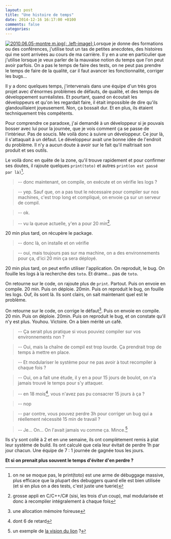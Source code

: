 ```yaml
---
layout: post
title: "Une histoire de temps"
date: 2014-12-16 16:17:00 +0100
comments: false
categories: 
---
```

[![2010.06.05-montre m.jpg](https://blog.crafting-labs.fr/images/illustration/.2010.06.05-montre_m_s.jpg){: .left-image}
](/images/illustration/2010.06.05-montre_m.jpg)Lorsque je donne des formations ou des conférences, j'utilise tout un tas de petites anecdotes, des histoires qui me sont arrivées au cours de ma carrière.
Il y en a une en particulier que j'utilise lorsque je veux parler de la mauvaise notion du temps que l'on peut avoir parfois. On a pas le temps de faire des tests, on ne peut pas prendre le temps de faire de la qualité, car il faut avancer les fonctionnalité, corriger les bugs...


Il y a donc quelques temps, j'intervenais dans une équipe d'un très gros projet avec d'énormes problèmes de défauts, de qualité, et des temps de développement surréalistes.
Et pourtant, quand on écoutait les développeurs et qu'on les regardait faire, il était impossible de dire qu'ils glandouillaient joyeusement. Non, ça bossait dur. Et en plus, ils étaient techniquement très compétents.

Pour comprendre ce paradoxe, j'ai demandé à un développeur si je pouvais bosser avec lui pour la journée, que je vois comment ça se passe de l'intérieur. Pas de soucis.
Me voilà donc à suivre un développeur. Ce jour là, il s'attaquait à un défaut. Le développeur avait une bonne idée de l'endroit du problème.
Il n'y a aucun doute à avoir sur le fait qu'il maîtrisait son produit et ses outils.

Le voilà donc en quête de la zone, qu'il trouve rapidement et pour confirmer ses doutes, il rajoute quelques `print(toto)` et autres `print(on est passé par là)`[^1].


>-- donc maintenant, on compile, on exécute et on vérifie les logs ?

>-- yep. Sauf que, on a pas tout le nécessaire pour compiler sur nos machines, c'est trop long et compliqué, on envoie ça sur un serveur de compil.

>-- ok.

>-- vu la queue actuelle, y'en a pour 20 min[^2].

20 min plus tard, on récupère le package.


>-- donc là, on installe et on vérifie

>-- oui, mais toujours pas sur ma machine, on a des environnements pour ça, d'ici 20 min ça sera déployé.

20 min plus tard, on peut enfin utiliser l'application. On reproduit, le bug. On fouille les logs à la recherche des `toto`. Et drame... pas de `toto`.

On retourne sur le code, on rajoute plus de `print`. Partout. Puis on envoie en compile. 20 min. Puis on déploie. 20min. Puis on reproduit le bug, on fouille les logs. Ouf, ils sont là. Ils sont clairs, on sait maintenant quel est le problème.

On retourne sur le code, on corrige le défaut[^3]. Puis on envoie en compile. 20 min. Puis on déploie. 20min. Puis on reproduit le bug, et on constate qu'il n'y est plus. Youhou. Victoire. On a bien mérité un café.


>-- Ça serait plus pratique si vous pouviez compiler sur vos environnements non ?


>-- Oui, mais la chaîne de compil est trop lourde. Ça prendrait trop de temps à mettre en place.


>-- Et modulariser le système pour ne pas avoir à tout recompiler à chaque fois ?


>-- Oui, on a fait une étude, il y en a pour 15 jours de boulot, on n'a jamais trouvé le temps pour s'y attaquer.


>-- en 18 mois[^4], vous n'avez pas pu consacrer 15 jours à ça ?


>-- nop


>-- par contre, vous pouvez perdre 3h pour corriger un bug qui a réellement nécessité 15 min de travail ?


>-- Je... On... On l'avait jamais vu comme ça. Mince.[^5]


Ils s'y sont collé à 2 et en une semaine, ils ont complètement remis à plat leur système de build. Ils ont calculé que cela leur évitait de perdre 1h par jour chacun. Une équipe de 7 : 1 journée de gagnée tous les jours.


__Et si on prenait plus souvent le temps d'éviter d'en perdre ?__


[^1]: on ne se moque pas, le print(toto) est une arme de débuggage massive, plus efficace que la plupart des debuggers quand elle est bien utilisée (et si en plus on a des tests, c'est juste une tuerie)
[^2]: grosse appli en C/C++/C# (sisi, les trois d'un coup), mal modularisée et donc à recompiler intégralement à chaque fois
[^3]: une allocation mémoire foireuse
[^4]: dont 6 de retard
[^5]: un exemple de [la vision du lion](/?post/2014/02/22/La-vision-du-lion) ?

